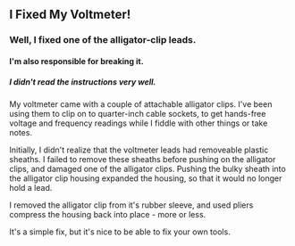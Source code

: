 ## I Fixed My Voltmeter!
### Well, I fixed one of the alligator-clip leads. 
#### I'm also responsible for breaking it.
##### I didn't read the instructions very well. 

My voltmeter came with a couple of attachable alligator clips. I've been using them to clip on to quarter-inch cable sockets, to get hands-free voltage and frequency readings while I fiddle with other things or take notes. 

Initially, I didn't realize that the voltmeter leads had removeable plastic sheaths. I failed to remove these sheaths before pushing on the alligator clips, and damaged one of the alligator clips. Pushing the bulky sheath into the alligator clip housing expanded the housing, so that it would no longer hold a lead. 

I removed the alligator clip from it's rubber sleeve, and used pliers compress the housing back into place - more or less. 

It's a simple fix, but it's nice to be able to fix your own tools. 
